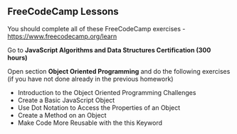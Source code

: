 ## FreeCodeCamp Lessons

You should complete all of these FreeCodeCamp exercises - https://www.freecodecamp.org/learn

Go to **JavaScript Algorithms and Data Structures Certification (300 hours)**

Open section **Object Oriented Programming** and do the following exercises (if you have not done already in the previous homework)

- Introduction to the Object Oriented Programming Challenges
- Create a Basic JavaScript Object
- Use Dot Notation to Access the Properties of an Object
- Create a Method on an Object
- Make Code More Reusable with the this Keyword
